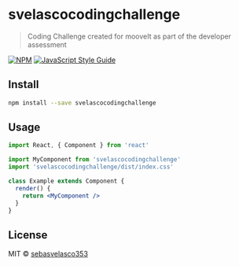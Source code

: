 # svelascocodingchallenge

> Coding Challenge created for mooveIt as part of the developer assessment

[![NPM](https://img.shields.io/npm/v/svelascocodingchallenge.svg)](https://www.npmjs.com/package/svelascocodingchallenge) [![JavaScript Style Guide](https://img.shields.io/badge/code_style-standard-brightgreen.svg)](https://standardjs.com)

## Install

```bash
npm install --save svelascocodingchallenge
```

## Usage

```jsx
import React, { Component } from 'react'

import MyComponent from 'svelascocodingchallenge'
import 'svelascocodingchallenge/dist/index.css'

class Example extends Component {
  render() {
    return <MyComponent />
  }
}
```

## License

MIT © [sebasvelasco353](https://github.com/sebasvelasco353)
